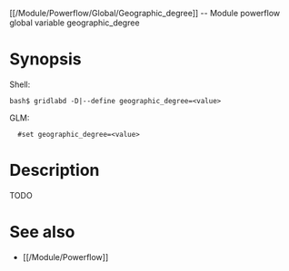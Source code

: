 [[/Module/Powerflow/Global/Geographic_degree]] -- Module powerflow global variable geographic_degree

# Synopsis

Shell:

~~~
bash$ gridlabd -D|--define geographic_degree=<value>
~~~

GLM:

~~~
  #set geographic_degree=<value>
~~~

# Description

TODO

# See also

* [[/Module/Powerflow]]
